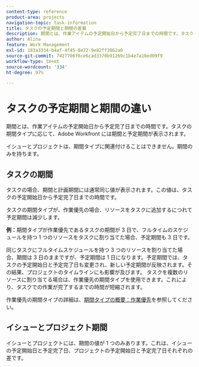 ```yaml
---
content-type: reference
product-area: projects
navigation-topic: task-information
title: タスクの予定期間と期間の差異
description: 期間とは、作業アイテムの予定開始日から予定完了日までの時間です。タスクの期間タイプに応じて、Adobe Workfront には期間と予定期間が表示されます。
author: Alina
feature: Work Management
exl-id: 183a3334-b4af-4f45-8e72-9e82ff3862a0
source-git-commit: 7427706f6ce6cad3370b91269c1b4e7a10ed09f9
workflow-type: tm+mt
source-wordcount: '334'
ht-degree: 97%

---
```


# タスクの予定期間と期間の違い

期間とは、作業アイテムの予定開始日から予定完了日までの時間です。タスクの期間タイプに応じて、Adobe Workfront には期間と予定期間が表示されます。

イシューとプロジェクトは、期間タイプに関連付けることはできません。期間のみを持ちます。

## タスクの期間

タスクの場合、期間と計画期間には通常同じ値が表示されます。この値は、タスクの予定開始日から予定完了日までの時間です。

タスクの期間タイプが、作業優先の場合、リソースをタスクに追加するにつれて予定期間は減少します。

**例：**&#x200B;期間タイプが作業優先であるタスクの期間が 3 日で、フルタイムのスケジュールを持つ 1 つのリソースをタスクに割り当てた場合、予定期間も 3 日です。

同じタスクにフルタイムスケジュールを持つ 3 つのリソースを割り当てた場合、期間は 3 日のままですが、予定期間は 1 日になります。予定期間では、タスクの予定開始日と予定完了日も変更され、新しい予定期間が反映されます。その結果、プロジェクトのタイムラインにも影響が及びます。
タスクを複数のリソースに割り当てる場合は、作業優先の期間タイプを使用できます。これにより、タスクでの作業が完了するまでの時間が短縮されます。

作業優先の期間タイプの詳細は、[期間タイプの概要：作業優先](../../../manage-work/tasks/taskdurtn/effort-driven.md)を参照してください。

## イシューとプロジェクト期間

イシューとプロジェクトには、期間の値が 1 つのみあります。これは、イシューの予定開始日と予定完了日、プロジェクトの予定開始日と予定完了日それぞれの差です。
